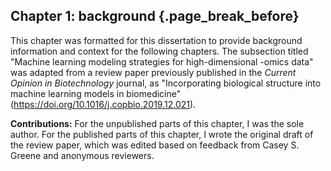 ## Chapter 1: background {.page_break_before}

This chapter was formatted for this dissertation to provide background information and context for the following chapters. The subsection titled "Machine learning modeling strategies for high-dimensional -omics data" was adapted from a review paper previously published in the _Current Opinion in Biotechnology_ journal, as "Incorporating biological structure into machine learning models in biomedicine" (https://doi.org/10.1016/j.copbio.2019.12.021).

**Contributions:**
For the unpublished parts of this chapter, I was the sole author.
For the published parts of this chapter, I wrote the original draft of the review paper, which was edited based on feedback from Casey S. Greene and anonymous reviewers.

